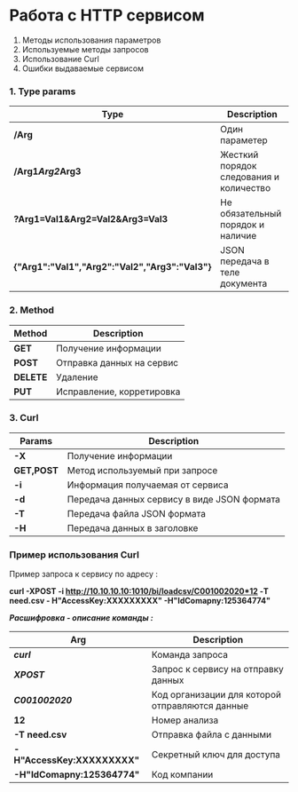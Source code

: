 # Работа с HTTP сервисом

1. Методы использования параметров
2. Используемые методы запросов
3. Использование Curl
4. Ошибки выдаваемые сервисом


### 1. Type params
|Type|Description
|----|----|
|**/Arg**|Один параметер
|**/Arg1*Arg2*Arg3**|Жесткий порядок следования и количество
|**?Arg1=Val1&Arg2=Val2&Arg3=Val3**|Не обязательный порядок и наличие
|**{"Arg1":"Val1","Arg2":"Val2","Arg3":"Val3"}**|JSON передача в теле документа


### 2. Method

|Method|Description
|----|----|
|**GET**|Получение информации
|**POST**|Отправка данных на сервис
|**DELETE**|Удаление
|**PUT**|Исправление, корретировка


### 3. Curl

|Params|Description
|----|----|
|**-X**|Получение информации
|**GET,POST**|Метод используемый при запросе
|**-i**|Информация получаемая от сервиса
|**-d**|Передача данных сервису в виде JSON формата
|**-T**|Передача файла JSON формата
|**-H**|Передача данных в заголовке 


### Пример использования Сurl
Пример запроса к сервису по адресу : 

**curl -XPOST -i http://10.10.10.10:1010/bi/loadcsv/С001002020*12  -T need.csv  - H"AccessKey:XXXXXXXXX" -H"IdComapny:125364774"**
 
 _**Расшифровка - описание команды :**_   
 
 |Arg|Description
 |---|---|
 |***сurl***|Команда запроса   
 |***XPOST***|Запрос к сервису на отправку данных   
 |***С001002020***|Код организации для которой отправляются данные   
 |**12**|Номер анализа   
 |**-T need.csv**|Отправка файла с данными    
 |**- H"AccessKey:XXXXXXXXX"**|Секретный ключ для доступа   
 |**-H"IdComapny:125364774"**|Код компании   
 
 
